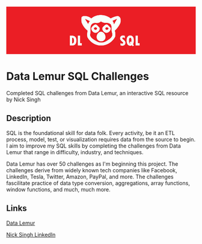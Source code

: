 ![Data Lemur Logo Graphic](./proj_header_008.jpg)

# Data Lemur SQL Challenges

Completed SQL challenges from Data Lemur, an interactive SQL resource by Nick Singh

## Description

SQL is the foundational skill for data folk. Every activity, be it an ETL process, model, test, or visualization requires data from the source to begin.
I aim to improve my SQL skills by completing the challenges from Data Lemur that range in difficulty, industry, and techniques.

Data Lemur has over 50 challenges as I'm beginning this project. The challenges derive from widely known tech companies like Facebook, LinkedIn, Tesla, Twitter, 
Amazon, PayPal, and more. The challenges fascilitate practice of data type conversion, aggregations, array functions, window functions, and much, much more.

## Links

[Data Lemur](https://datalemur.com/)

[Nick Singh LinkedIn](https://www.linkedin.com/in/nick-singh-tech/)
